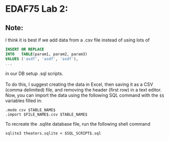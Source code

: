 # EDAF75 Lab 2:
## Note:
I think it is best if we add data from a .csv 
file instead of using lots of 
```sql
INSERT OR REPLACE
INTO   TABLE(param1, param2, param3)
VALUES ('asdf', 'asdf', 'asdf'),
...
```
in our DB setup .sql scripts. <br> <br>
To do this, I suggest creating the data in Excel,
then saving it as a CSV (comma delimited) file,
and removing the header (first row) in a text
editor.
Now, you can import the data using the following
SQL command with the `$$` variables filled in:
```sqlite3
.mode csv $TABLE_NAME$
.import $FILE_NAME$.csv $TABLE_NAME$
```
To recreate the .sqlite database file, run the following shell command
```
sqlite3 theaters.sqlite < $SQL_SCRIPT$.sql
```